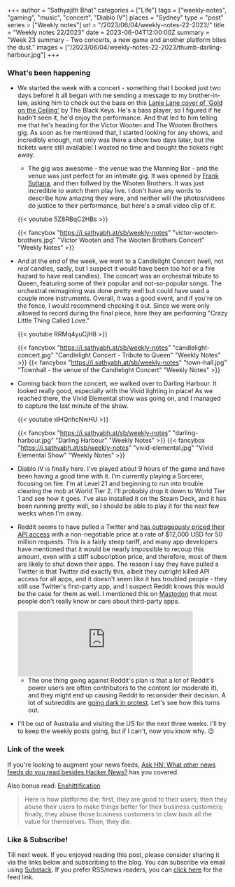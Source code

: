 +++
author = "Sathyajith Bhat"
categories = ["Life"]
tags = ["weekly-notes",  "gaming", "music", "concert", "Diablo IV"]
places = "Sydney"
type = "post"
series = ["Weekly notes"]
url = "/2023/06/04/weekly-notes-22-2023/"
title = "Weekly notes 22/2023"
date = 2023-06-04T12:00:00Z
summary = "Week 23 summary - Two concerts, a new game and another platform bites the dust."
images = ["/2023/06/04/weekly-notes-22-2023/thumb-darling-harbour.jpg"]
+++

### What's been happening

* We started the week with a concert - something that I booked just two days before! It all began with me sending a message to my brother-in-law, asking him to check out the bass on this [Lanie Lane cover of 'Gold on the Ceiling'](https://www.youtube.com/watch?v=FM1nFz6spEM) by The Black Keys. He's a bass player, so I figured if he hadn't seen it, he'd enjoy the performance. And that led to him telling me that he's heading for the Victor Wooten and The Wooten Brothers gig. As soon as he mentioned that, I started looking for any shows, and incredibly enough, not only was there a show two days later, but the tickets were still available! I wasted no time and bought the tickets right away.
    * The gig was awesome - the venue was the Manning Bar - and the venue was just perfect for an intimate gig. It was opened by [Frank Sultana](https://www.youtube.com/@franksultanamusic/videos), and then follwed by the Wooten Brothers. It was just incredible to watch them play live. I don't have any words to describe how amazing they were, and neither will the photos/videos do justice to their performance, but here's a small video clip of it.

    {{< youtube 5Z8RBqC2HBs >}}

    {{< fancybox "https://i.sathyabh.at/sb/weekly-notes" "victor-wooten-brothers.jpg" "Victor Wooten and The Wooten Brothers Concert" "Weekly Notes" >}}

* And at the end of the week, we went to a Candlelight Concert (well, not *real* candles, sadly, but I suspect it would have been too hot or a fire hazard to have real candles). The concert was an orchestral tribute to Queen, featuring some of their popular and not-so-popular songs. The orchestral reimagining was done pretty well but could have used a couple more instruments. Overall, it was a good event, and if you're on the fence, I would recommend checking it out. Since we were only allowed to record during the final piece, here they are performing "Crazy Little Thing Called Love."

    {{< youtube RRMq4yuCjH8 >}}

    {{< fancybox "https://i.sathyabh.at/sb/weekly-notes" "candlelight-concert.jpg" "Candlelight Concert - Tribute to Queen" "Weekly Notes" >}}
    {{< fancybox "https://i.sathyabh.at/sb/weekly-notes" "town-hall.jpg" "Townhall - the venue of the Candlelight Concert" "Weekly Notes" >}}

* Coming back from the concert, we walked over to Darling Harbour. It looked really good, especially with the Vivid lighting in place! As we reached there, the Vivid Elemental show was going on, and I managed to capture the last minute of the show.

    {{< youtube xlHQnhcNwHU  >}}

    {{< fancybox "https://i.sathyabh.at/sb/weekly-notes" "darling-harbour.jpg" "Darling Harbour" "Weekly Notes" >}}
    {{< fancybox "https://i.sathyabh.at/sb/weekly-notes" "vivid-elemental.jpg" "Vivid Elemental Show" "Weekly Notes" >}}

* Diablo IV is finally here. I've played about 9 hours of the game and have been having a good time with it. I'm currently playing a Sorcerer, focusing on fire. I'm at Level 21 and beginning to run into trouble clearing the mob at World Tier 2. I'll probably drop it down to World Tier 1 and see how it goes. I've also installed it on the Steam Deck, and it has been running pretty well, so I should be able to play it for the next few weeks when I'm away.

* Reddit seems to have pulled a Twitter and [has outrageously priced their API access](https://old.reddit.com/r/apolloapp/comments/13ws4w3/had_a_call_with_reddit_to_discuss_pricing_bad/) with a non-negotiable price at a rate of $12,000 USD for 50 million requests. This is a fairly steep tariff, and many app developers have mentioned that it would be nearly impossible to recoup this amount, even with a stiff subscription price, and therefore, most of them are likely to shut down their apps. The reason I say they have pulled a Twitter is that Twitter did exactly this, albeit they outright killed API access for all apps, and it doesn't seem like it has troubled people - they still use Twitter's first-party app, and I suspect Reddit knows this would be the case for them as well. I mentioned this on [Mastodon](https://mastodon.social/@Sathyabhat/110468129850361002) that most people don't really know or care about third-party apps.

    <iframe src="https://mastodon.social/@Sathyabhat/110468129850361002/embed" class="mastodon-embed" style="max-width: 100%; border: 0" width="400" allowfullscreen="allowfullscreen"></iframe><script src="https://mastodon.social/embed.js" async="async"></script>

    * The one thing going against Reddit's plan is that a lot of Reddit's power users are  often contributors to the content (or moderate it), and they might end up causing Reddit to reconsider their decision. A lot of subreddits are [going dark in protest](https://old.reddit.com/r/Save3rdPartyApps/comments/13yh0jf/dont_let_reddit_kill_3rd_party_apps/). Let's see how this turns out.

* I'll be out of Australia and visiting the US for the next three weeks. I'll try to keep the weekly posts going, but if I can't, now you know why. 😉

### Link of the week

If you're looking to augment your news feeds, [Ask HN: What other news feeds do you read besides Hacker News?](https://news.ycombinator.com/item?id=36175315) has you covered. 

Also bonus read: [Enshittification](https://pluralistic.net/2023/01/21/potemkin-ai/#hey-guys)

> Here is how platforms die: first, they are good to their users; then they abuse their users to make things better for their business customers; finally, they abuse those business customers to claw back all the value for themselves. Then, they die.


### Like & Subscribe!

Till next week. If you enjoyed reading this post, please consider sharing it via the links below and subscribing to the blog. You can subscribe via email using [Substack](https://sathyabhat.substack.com/). If you prefer RSS/news readers, you can [click here](https://sathyabh.at/index.xml) for the feed link.
